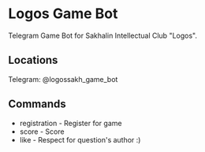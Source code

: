 # Logos Game Bot

Telegram Game Bot for Sakhalin Intellectual Club "Logos".

## Locations

Telegram: @logossakh_game_bot

## Commands

* registration - Register for game
* score - Score
* like - Respect for question's author :)

